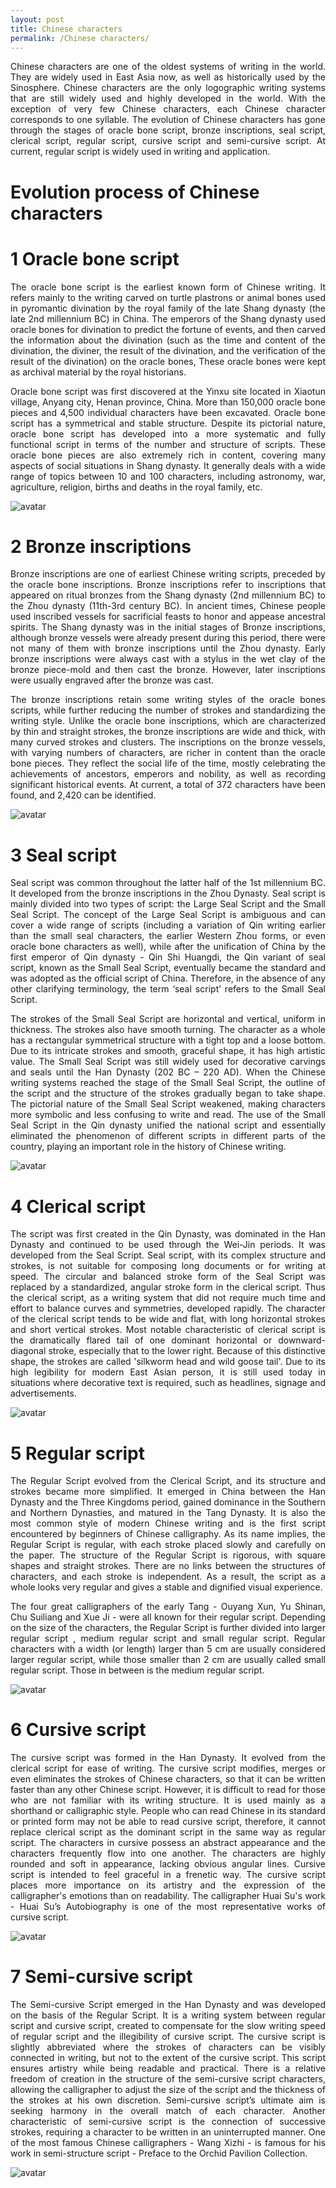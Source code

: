 ```yaml
---
layout: post
title: Chinese characters
permalink: /Chinese characters/
---
```



<p style="text-align:justify;">Chinese characters are one of the oldest systems of writing in the world. They are widely used in East Asia now, as well as historically used by the Sinosphere. Chinese characters are the only logographic writing systems that are still widely used and highly developed in the world. With the exception of very few Chinese characters, each Chinese character corresponds to one syllable. The evolution of Chinese characters has gone through the stages of oracle bone script, bronze inscriptions, seal script, clerical script, regular script, cursive script and semi-cursive script. At current, regular script is widely used in writing and application. </p>

<h1> Evolution process of Chinese characters </h1>

<h1> 1 Oracle bone script </h1>

<p style="text-align:justify;">The oracle bone script is the earliest known form of Chinese writing. It refers mainly to the writing carved on turtle plastrons or animal bones used in pyromantic divination by the royal family of the late Shang dynasty (the late 2nd millennium BC) in China. The emperors of the Shang dynasty used oracle bones for divination to predict the fortune of events, and then carved the information about the divination (such as the time and content of the divination, the diviner, the result of the divination, and the verification of the result of the divination) on the oracle bones, These oracle bones were kept as archival material by the royal historians. </p>

<p style="text-align:justify;">Oracle bone script was first discovered at the Yinxu site located in Xiaotun village, Anyang city, Henan province, China. More than 150,000 oracle bone pieces and 4,500 individual characters have been excavated. Oracle bone script has a symmetrical and stable structure. Despite its pictorial nature, oracle bone script has developed into a more systematic and fully functional script in terms of the number and structure of scripts. These oracle bone pieces are also extremely rich in content, covering many aspects of social situations in Shang dynasty. It generally deals with a wide range of topics between 10 and 100 characters, including astronomy, war, agriculture, religion, births and deaths in the royal family, etc. </p>

![avatar](https://upload.wikimedia.org/wikipedia/commons/thumb/8/8b/Shang_dynasty_inscribed_scapula.jpg/778px-Shang_dynasty_inscribed_scapula.jpg)


<h1> 2 Bronze inscriptions </h1>

<p style="text-align:justify;">Bronze inscriptions are one of earliest Chinese writing scripts, preceded by the oracle bone inscriptions. Bronze inscriptions refer to inscriptions that appeared on ritual bronzes from the Shang dynasty (2nd millennium BC) to the Zhou dynasty (11th-3rd century BC). In ancient times, Chinese people used inscribed vessels for sacrificial feasts to honor and appease ancestral spirits. The Shang dynasty was in the initial stages of Bronze inscriptions, although bronze vessels were already present during this period, there were not many of them with bronze inscriptions until the Zhou dynasty. Early bronze inscriptions were always cast with a stylus in the wet clay of the bronze piece-mold and then cast the bronze. However, later inscriptions were usually engraved after the bronze was cast. </p> 

<p style="text-align:justify;">The bronze inscriptions retain some writing styles of the oracle bones scripts, while further reducing the number of strokes and standardizing the writing style. Unlike the oracle bone inscriptions, which are characterized by thin and straight strokes, the bronze inscriptions are wide and thick, with many curved strokes and clusters. The inscriptions on the bronze vessels, with varying numbers of characters, are richer in content than the oracle bone pieces. They reflect the social life of the time, mostly celebrating the achievements of ancestors, emperors and nobility, as well as recording significant historical events. At current,  a total of 372 characters have been found, and 2,420 can be identified.</p>

![avatar](https://upload.wikimedia.org/wikipedia/commons/thumb/a/ad/Song_ding_inscription.jpg/1920px-Song_ding_inscription.jpg)


<h1> 3 Seal script </h1>

<p style="text-align:justify;">Seal script was common throughout the latter half of the 1st millennium BC. It developed from the bronze inscriptions in the Zhou Dynasty. Seal script is mainly  divided into two types of script: the Large Seal Script and the Small Seal Script. The concept of the Large Seal Script is ambiguous and can cover a wide range of scripts (including a variation of Qin writing earlier than the small seal characters, the earlier Western Zhou forms, or even oracle bone characters as well), while after the unification of China by the first emperor of Qin dynasty - Qin Shi Huangdi, the Qin variant of seal script, known as the Small Seal Script, eventually became the standard and was adopted as the official script of China. Therefore, in the absence of any other clarifying terminology, the term ‘seal script’ refers to the Small Seal Script. </p>

<p style="text-align:justify;">The strokes of the Small Seal Script are horizontal and vertical, uniform in thickness. The strokes also have smooth turning. The character as a whole has a rectangular symmetrical structure with a tight top and a loose bottom. Due to its intricate strokes and smooth, graceful shape, it has high artistic value. The Small Seal Script was still widely used for decorative carvings and seals until the Han Dynasty (202 BC – 220 AD). When the Chinese writing systems reached the stage of the Small Seal Script, the outline of the script and the structure of the strokes gradually began to take shape. The pictorial nature of the Small Seal Script weakened, making characters more symbolic and less confusing to write and read. The use of the Small Seal Script in the Qin dynasty unified the national script and essentially eliminated the phenomenon of different scripts in different parts of the country, playing an important role in the history of Chinese writing.</p>

![avatar](https://upload.wikimedia.org/wikipedia/commons/e/e2/XiaozhuanQinquan.jpg)



<h1> 4 Clerical script </h1>

<p style="text-align:justify;">The script was first created in the Qin Dynasty, was dominated in the Han Dynasty and continued to be used through the Wei-Jin periods. It was developed from the Seal Script. Seal script, with its complex structure and strokes, is not suitable for composing long documents or for writing at speed. The circular and balanced stroke form of the Seal Script was replaced by a standardized, angular stroke form in the clerical script. Thus the clerical script, as a writing system that did not require much time and effort to balance curves and symmetries, developed rapidly. The character of the clerical script tends to be wide and flat, with long horizontal strokes and short vertical strokes. Most notable characteristic of clerical script is the dramatically flared tail of one dominant horizontal or downward-diagonal stroke, especially that to the lower right. Because of this distinctive shape, the strokes are called 'silkworm head and wild goose tail'. Due to its high legibility for modern East Asian person, it is still used today in situations where decorative text is required, such as headlines, signage and advertisements.</p>

![avatar](https://upload.wikimedia.org/wikipedia/commons/2/27/LishuHuashanmiao.jpg)


<h1> 5 Regular script </h1>

<p style="text-align:justify;">The Regular Script evolved from the Clerical Script, and its structure and strokes became more simplified. It emerged in China between the Han Dynasty and the Three Kingdoms period, gained dominance in the Southern and Northern Dynasties, and matured in the Tang Dynasty. It is also the most common style of modern Chinese writing and is the first script encountered by beginners of Chinese calligraphy. As its name implies, the Regular Script is regular, with each stroke placed slowly and carefully on the paper. The structure of the Regular Script is rigorous, with square shapes and straight strokes. There are no links between the structures of characters, and each stroke is independent. As a result, the script as a whole looks very regular and gives a stable and dignified visual experience. </p>

<p style="text-align:justify;">The four great calligraphers of the early Tang - Ouyang Xun, Yu Shinan, Chu Suiliang and Xue Ji - were all known for their regular script. Depending on the size of the characters, the Regular Script is further divided into larger regular script , medium regular script and small regular script. Regular characters with a width (or length) larger than 5 cm are usually considered larger regular script, while those smaller than 2 cm are usually called small regular script. Those in between is the medium regular script.</p>

![avatar](https://upload.wikimedia.org/wikipedia/commons/4/40/KaishuOuyangxun.jpg)


<h1> 6 Cursive script </h1>

<p style="text-align:justify;">The cursive script was formed in the Han Dynasty. It evolved from the clerical script for ease of writing. The cursive script modifies, merges or even eliminates the strokes of Chinese characters, so that it can be written faster than any other Chinese script. However, it is difficult to read for those who are not familiar with its writing structure. It is used mainly as a shorthand or calligraphic style. People who can read Chinese in its standard or printed form may not be able to read cursive script, therefore, it cannot replace clerical script as the dominant script in the same way as regular script. The characters in cursive possess an abstract appearance and the characters frequently flow into one another. The characters are highly rounded and soft in appearance, lacking obvious angular lines. Cursive script is intended to feel graceful in a frenetic way. The cursive script places more importance on its artistry and the expression of the calligrapher's emotions than on readability. The calligrapher Huai Su's work - Huai Su’s Autobiography is one of the most representative works of cursive script.</p>

![avatar](https://upload.wikimedia.org/wikipedia/commons/3/3e/Mi_Fu-On_Calligraphy.jpg)

<h1> 7 Semi-cursive script </h1>

<p style="text-align:justify;">The Semi-cursive Script emerged in the Han Dynasty and was developed on the basis of the Regular Script. It is a writing system between regular script and cursive script, created to compensate for the slow writing speed of regular script and the illegibility of cursive script. The cursive script is slightly abbreviated where the strokes of characters can be visibly connected in writing, but not to the extent of the cursive script. This script ensures artistry while being readable and practical. There is a relative freedom of creation in the structure of the semi-cursive script characters, allowing the calligrapher to adjust the size of the script and the thickness of the strokes at his own discretion. Semi-cursive script’s ultimate aim is seeking harmony in the overall match of each character. Another characteristic of semi-cursive script is the connection of successive strokes, requiring a character to be written in an uninterrupted manner. One of the most famous Chinese calligraphers - Wang Xizhi - is famous for his work in semi-structure script - Preface to the Orchid Pavilion Collection.</p>

![avatar](https://upload.wikimedia.org/wikipedia/commons/2/21/Lanting_P3rd.jpg)
